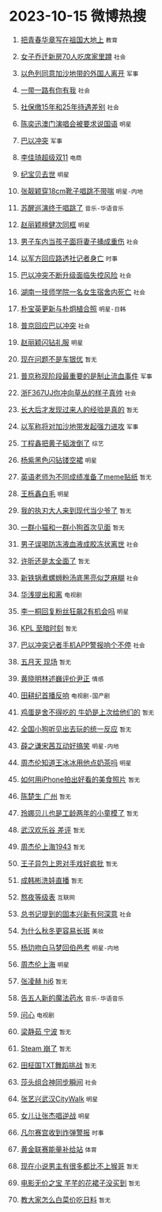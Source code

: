 # 2023-10-15 微博热搜 
1. [把青春华章写在祖国大地上](https://m.weibo.cn/search?containerid=100103type%3D1%26t%3D10%26q%3D%23%E6%8A%8A%E9%9D%92%E6%98%A5%E5%8D%8E%E7%AB%A0%E5%86%99%E5%9C%A8%E7%A5%96%E5%9B%BD%E5%A4%A7%E5%9C%B0%E4%B8%8A%23&stream_entry_id=51&isnewpage=1&extparam=seat%3D1%26filter_type%3Drealtimehot%26pos%3D0%26c_type%3D51%26q%3D%2523%25E6%258A%258A%25E9%259D%2592%25E6%2598%25A5%25E5%258D%258E%25E7%25AB%25A0%25E5%2586%2599%25E5%259C%25A8%25E7%25A5%2596%25E5%259B%25BD%25E5%25A4%25A7%25E5%259C%25B0%25E4%25B8%258A%2523%26dgr%3D0%26stream_entry_id%3D51%26cate%3D10103%26display_time%3D1697321810%26pre_seqid%3D1697321810818027370148) `教育` 

2. [女子乔迁新房70人吃席家里蹲](https://m.weibo.cn/search?containerid=100103type%3D1%26t%3D10%26q%3D%23%E5%A5%B3%E5%AD%90%E4%B9%94%E8%BF%81%E6%96%B0%E6%88%BF70%E4%BA%BA%E5%90%83%E5%B8%AD%E5%AE%B6%E9%87%8C%E8%B9%B2%23&stream_entry_id=31&isnewpage=1&extparam=seat%3D1%26stream_entry_id%3D31%26c_type%3D31%26band_rank%3D1%26cate%3D5001%26filter_type%3Drealtimehot%26pos%3D0%26lcate%3D5001%26q%3D%2523%25E5%25A5%25B3%25E5%25AD%2590%25E4%25B9%2594%25E8%25BF%2581%25E6%2596%25B0%25E6%2588%25BF70%25E4%25BA%25BA%25E5%2590%2583%25E5%25B8%25AD%25E5%25AE%25B6%25E9%2587%258C%25E8%25B9%25B2%2523%26dgr%3D0%26realpos%3D1%26flag%3D32768%26display_time%3D1697321810%26pre_seqid%3D1697321810818027370148) `社会` 

3. [以色列同意加沙地带的外国人离开](https://m.weibo.cn/search?containerid=100103type%3D1%26t%3D10%26q%3D%23%E4%BB%A5%E8%89%B2%E5%88%97%E5%90%8C%E6%84%8F%E5%8A%A0%E6%B2%99%E5%9C%B0%E5%B8%A6%E7%9A%84%E5%A4%96%E5%9B%BD%E4%BA%BA%E7%A6%BB%E5%BC%80%23&stream_entry_id=31&isnewpage=1&extparam=seat%3D1%26stream_entry_id%3D31%26c_type%3D31%26band_rank%3D2%26cate%3D5001%26filter_type%3Drealtimehot%26pos%3D1%26lcate%3D5001%26q%3D%2523%25E4%25BB%25A5%25E8%2589%25B2%25E5%2588%2597%25E5%2590%258C%25E6%2584%258F%25E5%258A%25A0%25E6%25B2%2599%25E5%259C%25B0%25E5%25B8%25A6%25E7%259A%2584%25E5%25A4%2596%25E5%259B%25BD%25E4%25BA%25BA%25E7%25A6%25BB%25E5%25BC%2580%2523%26dgr%3D0%26realpos%3D2%26flag%3D0%26display_time%3D1697321810%26pre_seqid%3D1697321810818027370148) `军事` 

4. [一带一路有你有我](https://m.weibo.cn/search?containerid=100103type%3D1%26t%3D10%26q%3D%23%E4%B8%80%E5%B8%A6%E4%B8%80%E8%B7%AF%E6%9C%89%E4%BD%A0%E6%9C%89%E6%88%91%23&stream_entry_id=31&isnewpage=1&extparam=seat%3D1%26stream_entry_id%3D31%26c_type%3D31%26band_rank%3D3%26cate%3D5001%26filter_type%3Drealtimehot%26pos%3D2%26lcate%3D5001%26q%3D%2523%25E4%25B8%2580%25E5%25B8%25A6%25E4%25B8%2580%25E8%25B7%25AF%25E6%259C%2589%25E4%25BD%25A0%25E6%259C%2589%25E6%2588%2591%2523%26dgr%3D0%26realpos%3D3%26flag%3D0%26display_time%3D1697321810%26pre_seqid%3D1697321810818027370148) `社会` 

5. [社保缴15年和25年待遇差别](https://m.weibo.cn/search?containerid=100103type%3D1%26t%3D10%26q%3D%23%E7%A4%BE%E4%BF%9D%E7%BC%B415%E5%B9%B4%E5%92%8C25%E5%B9%B4%E5%BE%85%E9%81%87%E5%B7%AE%E5%88%AB%23&stream_entry_id=31&isnewpage=1&extparam=seat%3D1%26stream_entry_id%3D31%26c_type%3D31%26band_rank%3D4%26cate%3D5001%26filter_type%3Drealtimehot%26pos%3D3%26lcate%3D5001%26q%3D%2523%25E7%25A4%25BE%25E4%25BF%259D%25E7%25BC%25B415%25E5%25B9%25B4%25E5%2592%258C25%25E5%25B9%25B4%25E5%25BE%2585%25E9%2581%2587%25E5%25B7%25AE%25E5%2588%25AB%2523%26dgr%3D0%26realpos%3D4%26flag%3D16%26display_time%3D1697321810%26pre_seqid%3D1697321810818027370148) `社会` 

6. [陈奕迅澳门演唱会被要求说国语](https://m.weibo.cn/search?containerid=100103type%3D1%26t%3D10%26q%3D%23%E9%99%88%E5%A5%95%E8%BF%85%E6%BE%B3%E9%97%A8%E6%BC%94%E5%94%B1%E4%BC%9A%E8%A2%AB%E8%A6%81%E6%B1%82%E8%AF%B4%E5%9B%BD%E8%AF%AD%23&stream_entry_id=31&isnewpage=1&extparam=seat%3D1%26stream_entry_id%3D31%26c_type%3D31%26band_rank%3D5%26cate%3D5001%26filter_type%3Drealtimehot%26pos%3D4%26lcate%3D5001%26q%3D%2523%25E9%2599%2588%25E5%25A5%2595%25E8%25BF%2585%25E6%25BE%25B3%25E9%2597%25A8%25E6%25BC%2594%25E5%2594%25B1%25E4%25BC%259A%25E8%25A2%25AB%25E8%25A6%2581%25E6%25B1%2582%25E8%25AF%25B4%25E5%259B%25BD%25E8%25AF%25AD%2523%26dgr%3D0%26realpos%3D5%26flag%3D16%26display_time%3D1697321810%26pre_seqid%3D1697321810818027370148) `明星` 

7. [巴以冲突](https://m.weibo.cn/search?containerid=100103type%3D1%26t%3D10%26q%3D%23%E5%B7%B4%E4%BB%A5%E5%86%B2%E7%AA%81%23&stream_entry_id=31&isnewpage=1&extparam=seat%3D1%26stream_entry_id%3D31%26c_type%3D31%26band_rank%3D6%26cate%3D5001%26filter_type%3Drealtimehot%26pos%3D5%26lcate%3D5001%26q%3D%2523%25E5%25B7%25B4%25E4%25BB%25A5%25E5%2586%25B2%25E7%25AA%2581%2523%26dgr%3D0%26realpos%3D6%26flag%3D16%26display_time%3D1697321810%26pre_seqid%3D1697321810818027370148) `军事` 

8. [李佳琦超级双11](https://m.weibo.cn/search?containerid=100103type%3D1%26t%3D10%26q%3D%23%E6%9D%8E%E4%BD%B3%E7%90%A6%E8%B6%85%E7%BA%A7%E5%8F%8C11%23&stream_entry_id=31&isnewpage=1&extparam=seat%3D1%26stream_entry_id%3D31%26c_type%3D31%26band_rank%3D7%26cate%3D5001%26filter_type%3Drealtimehot%26is_ad_pos%3D1%26pos%3D6%26adid%3D207802%26q%3D%2523%25E6%259D%258E%25E4%25BD%25B3%25E7%2590%25A6%25E8%25B6%2585%25E7%25BA%25A7%25E5%258F%258C11%2523%26dgr%3D0%26lcate%3D5001%26topic_ad%3D1%26display_time%3D1697321810%26pre_seqid%3D1697321810818027370148) `电商` 

9. [纪宝贝去世](https://m.weibo.cn/search?containerid=100103type%3D1%26t%3D10%26q%3D%23%E7%BA%AA%E5%AE%9D%E8%B4%9D%E5%8E%BB%E4%B8%96%23&stream_entry_id=31&isnewpage=1&extparam=seat%3D1%26stream_entry_id%3D31%26c_type%3D31%26band_rank%3D7%26cate%3D5001%26filter_type%3Drealtimehot%26pos%3D7%26lcate%3D5001%26q%3D%2523%25E7%25BA%25AA%25E5%25AE%259D%25E8%25B4%259D%25E5%258E%25BB%25E4%25B8%2596%2523%26dgr%3D0%26realpos%3D7%26flag%3D0%26display_time%3D1697321810%26pre_seqid%3D1697321810818027370148) `明星` 

10. [张靓颖穿18cm靴子唱跳不带喘](https://m.weibo.cn/search?containerid=100103type%3D1%26t%3D10%26q%3D%23%E5%BC%A0%E9%9D%93%E9%A2%96%E7%A9%BF18cm%E9%9D%B4%E5%AD%90%E5%94%B1%E8%B7%B3%E4%B8%8D%E5%B8%A6%E5%96%98%23&stream_entry_id=31&isnewpage=1&extparam=seat%3D1%26stream_entry_id%3D31%26c_type%3D31%26band_rank%3D8%26cate%3D5001%26filter_type%3Drealtimehot%26pos%3D8%26lcate%3D5001%26q%3D%2523%25E5%25BC%25A0%25E9%259D%2593%25E9%25A2%2596%25E7%25A9%25BF18cm%25E9%259D%25B4%25E5%25AD%2590%25E5%2594%25B1%25E8%25B7%25B3%25E4%25B8%258D%25E5%25B8%25A6%25E5%2596%2598%2523%26dgr%3D0%26realpos%3D8%26flag%3D0%26display_time%3D1697321810%26pre_seqid%3D1697321810818027370148) `明星-内地` 

11. [苏醒巡演终于唱跳了](https://m.weibo.cn/search?containerid=100103type%3D1%26t%3D10%26q%3D%23%E8%8B%8F%E9%86%92%E5%B7%A1%E6%BC%94%E7%BB%88%E4%BA%8E%E5%94%B1%E8%B7%B3%E4%BA%86%23&stream_entry_id=31&isnewpage=1&extparam=seat%3D1%26stream_entry_id%3D31%26c_type%3D31%26band_rank%3D9%26cate%3D5001%26filter_type%3Drealtimehot%26pos%3D9%26lcate%3D5001%26q%3D%2523%25E8%258B%258F%25E9%2586%2592%25E5%25B7%25A1%25E6%25BC%2594%25E7%25BB%2588%25E4%25BA%258E%25E5%2594%25B1%25E8%25B7%25B3%25E4%25BA%2586%2523%26dgr%3D0%26realpos%3D9%26flag%3D0%26display_time%3D1697321810%26pre_seqid%3D1697321810818027370148) `音乐-华语音乐` 

12. [赵丽颖檀健次同框](https://m.weibo.cn/search?containerid=100103type%3D1%26t%3D10%26q%3D%23%E8%B5%B5%E4%B8%BD%E9%A2%96%E6%AA%80%E5%81%A5%E6%AC%A1%E5%90%8C%E6%A1%86%23&stream_entry_id=31&isnewpage=1&extparam=seat%3D1%26stream_entry_id%3D31%26c_type%3D31%26band_rank%3D10%26cate%3D5001%26filter_type%3Drealtimehot%26pos%3D10%26lcate%3D5001%26q%3D%2523%25E8%25B5%25B5%25E4%25B8%25BD%25E9%25A2%2596%25E6%25AA%2580%25E5%2581%25A5%25E6%25AC%25A1%25E5%2590%258C%25E6%25A1%2586%2523%26dgr%3D0%26realpos%3D10%26flag%3D0%26display_time%3D1697321810%26pre_seqid%3D1697321810818027370148) `明星` 

13. [男子车内当孩子面将妻子捅成重伤](https://m.weibo.cn/search?containerid=100103type%3D1%26t%3D10%26q%3D%23%E7%94%B7%E5%AD%90%E8%BD%A6%E5%86%85%E5%BD%93%E5%AD%A9%E5%AD%90%E9%9D%A2%E5%B0%86%E5%A6%BB%E5%AD%90%E6%8D%85%E6%88%90%E9%87%8D%E4%BC%A4%23&stream_entry_id=31&isnewpage=1&extparam=seat%3D1%26stream_entry_id%3D31%26c_type%3D31%26band_rank%3D11%26cate%3D5001%26filter_type%3Drealtimehot%26pos%3D11%26lcate%3D5001%26q%3D%2523%25E7%2594%25B7%25E5%25AD%2590%25E8%25BD%25A6%25E5%2586%2585%25E5%25BD%2593%25E5%25AD%25A9%25E5%25AD%2590%25E9%259D%25A2%25E5%25B0%2586%25E5%25A6%25BB%25E5%25AD%2590%25E6%258D%2585%25E6%2588%2590%25E9%2587%258D%25E4%25BC%25A4%2523%26dgr%3D0%26realpos%3D11%26flag%3D2%26display_time%3D1697321810%26pre_seqid%3D1697321810818027370148) `社会` 

14. [以军方回应路透社记者身亡](https://m.weibo.cn/search?containerid=100103type%3D1%26t%3D10%26q%3D%23%E4%BB%A5%E5%86%9B%E6%96%B9%E5%9B%9E%E5%BA%94%E8%B7%AF%E9%80%8F%E7%A4%BE%E8%AE%B0%E8%80%85%E8%BA%AB%E4%BA%A1%23&stream_entry_id=31&isnewpage=1&extparam=seat%3D1%26stream_entry_id%3D31%26c_type%3D31%26band_rank%3D12%26cate%3D5001%26filter_type%3Drealtimehot%26pos%3D12%26lcate%3D5001%26q%3D%2523%25E4%25BB%25A5%25E5%2586%259B%25E6%2596%25B9%25E5%259B%259E%25E5%25BA%2594%25E8%25B7%25AF%25E9%2580%258F%25E7%25A4%25BE%25E8%25AE%25B0%25E8%2580%2585%25E8%25BA%25AB%25E4%25BA%25A1%2523%26dgr%3D0%26realpos%3D12%26flag%3D0%26display_time%3D1697321810%26pre_seqid%3D1697321810818027370148) `时事` 

15. [巴以冲突不断升级面临失控风险](https://m.weibo.cn/search?containerid=100103type%3D1%26t%3D10%26q%3D%23%E5%B7%B4%E4%BB%A5%E5%86%B2%E7%AA%81%E4%B8%8D%E6%96%AD%E5%8D%87%E7%BA%A7%E9%9D%A2%E4%B8%B4%E5%A4%B1%E6%8E%A7%E9%A3%8E%E9%99%A9%23&stream_entry_id=31&isnewpage=1&extparam=seat%3D1%26stream_entry_id%3D31%26c_type%3D31%26band_rank%3D13%26cate%3D5001%26filter_type%3Drealtimehot%26pos%3D13%26lcate%3D5001%26q%3D%2523%25E5%25B7%25B4%25E4%25BB%25A5%25E5%2586%25B2%25E7%25AA%2581%25E4%25B8%258D%25E6%2596%25AD%25E5%258D%2587%25E7%25BA%25A7%25E9%259D%25A2%25E4%25B8%25B4%25E5%25A4%25B1%25E6%258E%25A7%25E9%25A3%258E%25E9%2599%25A9%2523%26dgr%3D0%26realpos%3D13%26flag%3D0%26display_time%3D1697321810%26pre_seqid%3D1697321810818027370148) `社会` 

16. [湖南一技师学院一名女生宿舍内死亡](https://m.weibo.cn/search?containerid=100103type%3D1%26t%3D10%26q%3D%23%E6%B9%96%E5%8D%97%E4%B8%80%E6%8A%80%E5%B8%88%E5%AD%A6%E9%99%A2%E4%B8%80%E5%90%8D%E5%A5%B3%E7%94%9F%E5%AE%BF%E8%88%8D%E5%86%85%E6%AD%BB%E4%BA%A1%23&stream_entry_id=31&isnewpage=1&extparam=seat%3D1%26stream_entry_id%3D31%26c_type%3D31%26band_rank%3D14%26cate%3D5001%26filter_type%3Drealtimehot%26pos%3D14%26lcate%3D5001%26q%3D%2523%25E6%25B9%2596%25E5%258D%2597%25E4%25B8%2580%25E6%258A%2580%25E5%25B8%2588%25E5%25AD%25A6%25E9%2599%25A2%25E4%25B8%2580%25E5%2590%258D%25E5%25A5%25B3%25E7%2594%259F%25E5%25AE%25BF%25E8%2588%258D%25E5%2586%2585%25E6%25AD%25BB%25E4%25BA%25A1%2523%26dgr%3D0%26realpos%3D14%26flag%3D0%26display_time%3D1697321810%26pre_seqid%3D1697321810818027370148) `社会` 

17. [朴宝英更新与朴炯植合照](https://m.weibo.cn/search?containerid=100103type%3D1%26t%3D10%26q%3D%23%E6%9C%B4%E5%AE%9D%E8%8B%B1%E6%9B%B4%E6%96%B0%E4%B8%8E%E6%9C%B4%E7%82%AF%E6%A4%8D%E5%90%88%E7%85%A7%23&stream_entry_id=31&isnewpage=1&extparam=seat%3D1%26stream_entry_id%3D31%26c_type%3D31%26band_rank%3D15%26cate%3D5001%26filter_type%3Drealtimehot%26pos%3D15%26lcate%3D5001%26q%3D%2523%25E6%259C%25B4%25E5%25AE%259D%25E8%258B%25B1%25E6%259B%25B4%25E6%2596%25B0%25E4%25B8%258E%25E6%259C%25B4%25E7%2582%25AF%25E6%25A4%258D%25E5%2590%2588%25E7%2585%25A7%2523%26dgr%3D0%26realpos%3D15%26flag%3D0%26display_time%3D1697321810%26pre_seqid%3D1697321810818027370148) `明星-日韩` 

18. [普京回应巴以冲突](https://m.weibo.cn/search?containerid=100103type%3D1%26t%3D10%26q%3D%23%E6%99%AE%E4%BA%AC%E5%9B%9E%E5%BA%94%E5%B7%B4%E4%BB%A5%E5%86%B2%E7%AA%81%23&stream_entry_id=31&isnewpage=1&extparam=seat%3D1%26stream_entry_id%3D31%26c_type%3D31%26band_rank%3D16%26cate%3D5001%26filter_type%3Drealtimehot%26pos%3D16%26lcate%3D5001%26q%3D%2523%25E6%2599%25AE%25E4%25BA%25AC%25E5%259B%259E%25E5%25BA%2594%25E5%25B7%25B4%25E4%25BB%25A5%25E5%2586%25B2%25E7%25AA%2581%2523%26dgr%3D0%26realpos%3D16%26flag%3D0%26display_time%3D1697321810%26pre_seqid%3D1697321810818027370148) `社会` 

19. [赵丽颖闪钻礼服](https://m.weibo.cn/search?containerid=100103type%3D1%26t%3D10%26q%3D%23%E8%B5%B5%E4%B8%BD%E9%A2%96%E9%97%AA%E9%92%BB%E7%A4%BC%E6%9C%8D%23&stream_entry_id=31&isnewpage=1&extparam=seat%3D1%26stream_entry_id%3D31%26c_type%3D31%26band_rank%3D17%26cate%3D5001%26filter_type%3Drealtimehot%26pos%3D17%26lcate%3D5001%26q%3D%2523%25E8%25B5%25B5%25E4%25B8%25BD%25E9%25A2%2596%25E9%2597%25AA%25E9%2592%25BB%25E7%25A4%25BC%25E6%259C%258D%2523%26dgr%3D0%26realpos%3D17%26flag%3D0%26display_time%3D1697321810%26pre_seqid%3D1697321810818027370148) `明星` 

20. [现在问题不是车银优](https://m.weibo.cn/search?containerid=100103type%3D1%26t%3D10%26q%3D%E7%8E%B0%E5%9C%A8%E9%97%AE%E9%A2%98%E4%B8%8D%E6%98%AF%E8%BD%A6%E9%93%B6%E4%BC%98&stream_entry_id=31&isnewpage=1&extparam=seat%3D1%26stream_entry_id%3D31%26c_type%3D31%26band_rank%3D18%26cate%3D5001%26filter_type%3Drealtimehot%26pos%3D18%26lcate%3D5001%26q%3D%25E7%258E%25B0%25E5%259C%25A8%25E9%2597%25AE%25E9%25A2%2598%25E4%25B8%258D%25E6%2598%25AF%25E8%25BD%25A6%25E9%2593%25B6%25E4%25BC%2598%26dgr%3D0%26realpos%3D18%26flag%3D0%26display_time%3D1697321810%26pre_seqid%3D1697321810818027370148) `暂无` 

21. [普京称现阶段最重要的是制止流血事件](https://m.weibo.cn/search?containerid=100103type%3D1%26t%3D10%26q%3D%23%E6%99%AE%E4%BA%AC%E7%A7%B0%E7%8E%B0%E9%98%B6%E6%AE%B5%E6%9C%80%E9%87%8D%E8%A6%81%E7%9A%84%E6%98%AF%E5%88%B6%E6%AD%A2%E6%B5%81%E8%A1%80%E4%BA%8B%E4%BB%B6%23&stream_entry_id=31&isnewpage=1&extparam=seat%3D1%26stream_entry_id%3D31%26c_type%3D31%26band_rank%3D19%26cate%3D5001%26filter_type%3Drealtimehot%26pos%3D19%26lcate%3D5001%26q%3D%2523%25E6%2599%25AE%25E4%25BA%25AC%25E7%25A7%25B0%25E7%258E%25B0%25E9%2598%25B6%25E6%25AE%25B5%25E6%259C%2580%25E9%2587%258D%25E8%25A6%2581%25E7%259A%2584%25E6%2598%25AF%25E5%2588%25B6%25E6%25AD%25A2%25E6%25B5%2581%25E8%25A1%2580%25E4%25BA%258B%25E4%25BB%25B6%2523%26dgr%3D0%26realpos%3D19%26flag%3D0%26display_time%3D1697321810%26pre_seqid%3D1697321810818027370148) `军事` 

22. [浙F367UJ你冲向草丛的样子真帅](https://m.weibo.cn/search?containerid=100103type%3D1%26t%3D10%26q%3D%23%E6%B5%99F367UJ%E4%BD%A0%E5%86%B2%E5%90%91%E8%8D%89%E4%B8%9B%E7%9A%84%E6%A0%B7%E5%AD%90%E7%9C%9F%E5%B8%85%23&stream_entry_id=31&isnewpage=1&extparam=seat%3D1%26stream_entry_id%3D31%26c_type%3D31%26band_rank%3D20%26cate%3D5001%26filter_type%3Drealtimehot%26pos%3D20%26lcate%3D5001%26q%3D%2523%25E6%25B5%2599F367UJ%25E4%25BD%25A0%25E5%2586%25B2%25E5%2590%2591%25E8%258D%2589%25E4%25B8%259B%25E7%259A%2584%25E6%25A0%25B7%25E5%25AD%2590%25E7%259C%259F%25E5%25B8%2585%2523%26dgr%3D0%26realpos%3D20%26flag%3D32768%26display_time%3D1697321810%26pre_seqid%3D1697321810818027370148) `社会` 

23. [长大后才发现过来人的经验是真的](https://m.weibo.cn/search?containerid=100103type%3D1%26t%3D10%26q%3D%E9%95%BF%E5%A4%A7%E5%90%8E%E6%89%8D%E5%8F%91%E7%8E%B0%E8%BF%87%E6%9D%A5%E4%BA%BA%E7%9A%84%E7%BB%8F%E9%AA%8C%E6%98%AF%E7%9C%9F%E7%9A%84&stream_entry_id=31&isnewpage=1&extparam=seat%3D1%26stream_entry_id%3D31%26c_type%3D31%26band_rank%3D21%26cate%3D5001%26filter_type%3Drealtimehot%26pos%3D21%26lcate%3D5001%26q%3D%25E9%2595%25BF%25E5%25A4%25A7%25E5%2590%258E%25E6%2589%258D%25E5%258F%2591%25E7%258E%25B0%25E8%25BF%2587%25E6%259D%25A5%25E4%25BA%25BA%25E7%259A%2584%25E7%25BB%258F%25E9%25AA%258C%25E6%2598%25AF%25E7%259C%259F%25E7%259A%2584%26dgr%3D0%26realpos%3D21%26flag%3D0%26display_time%3D1697321810%26pre_seqid%3D1697321810818027370148) `暂无` 

24. [以军称将对加沙地带发起强力进攻](https://m.weibo.cn/search?containerid=100103type%3D1%26t%3D10%26q%3D%23%E4%BB%A5%E5%86%9B%E7%A7%B0%E5%B0%86%E5%AF%B9%E5%8A%A0%E6%B2%99%E5%9C%B0%E5%B8%A6%E5%8F%91%E8%B5%B7%E5%BC%BA%E5%8A%9B%E8%BF%9B%E6%94%BB%23&stream_entry_id=31&isnewpage=1&extparam=seat%3D1%26stream_entry_id%3D31%26c_type%3D31%26band_rank%3D22%26cate%3D5001%26filter_type%3Drealtimehot%26pos%3D22%26lcate%3D5001%26q%3D%2523%25E4%25BB%25A5%25E5%2586%259B%25E7%25A7%25B0%25E5%25B0%2586%25E5%25AF%25B9%25E5%258A%25A0%25E6%25B2%2599%25E5%259C%25B0%25E5%25B8%25A6%25E5%258F%2591%25E8%25B5%25B7%25E5%25BC%25BA%25E5%258A%259B%25E8%25BF%259B%25E6%2594%25BB%2523%26dgr%3D0%26realpos%3D22%26flag%3D0%26display_time%3D1697321810%26pre_seqid%3D1697321810818027370148) `军事` 

25. [丁程鑫把黄子韬泼倒了](https://m.weibo.cn/search?containerid=100103type%3D1%26t%3D10%26q%3D%23%E4%B8%81%E7%A8%8B%E9%91%AB%E6%8A%8A%E9%BB%84%E5%AD%90%E9%9F%AC%E6%B3%BC%E5%80%92%E4%BA%86%23&stream_entry_id=31&isnewpage=1&extparam=seat%3D1%26stream_entry_id%3D31%26c_type%3D31%26band_rank%3D23%26cate%3D5001%26filter_type%3Drealtimehot%26pos%3D23%26lcate%3D5001%26q%3D%2523%25E4%25B8%2581%25E7%25A8%258B%25E9%2591%25AB%25E6%258A%258A%25E9%25BB%2584%25E5%25AD%2590%25E9%259F%25AC%25E6%25B3%25BC%25E5%2580%2592%25E4%25BA%2586%2523%26dgr%3D0%26realpos%3D23%26flag%3D0%26display_time%3D1697321810%26pre_seqid%3D1697321810818027370148) `综艺` 

26. [杨紫黑色闪钻镂空裙](https://m.weibo.cn/search?containerid=100103type%3D1%26t%3D10%26q%3D%23%E6%9D%A8%E7%B4%AB%E9%BB%91%E8%89%B2%E9%97%AA%E9%92%BB%E9%95%82%E7%A9%BA%E8%A3%99%23&stream_entry_id=31&isnewpage=1&extparam=seat%3D1%26stream_entry_id%3D31%26c_type%3D31%26band_rank%3D24%26cate%3D5001%26filter_type%3Drealtimehot%26pos%3D24%26lcate%3D5001%26q%3D%2523%25E6%259D%25A8%25E7%25B4%25AB%25E9%25BB%2591%25E8%2589%25B2%25E9%2597%25AA%25E9%2592%25BB%25E9%2595%2582%25E7%25A9%25BA%25E8%25A3%2599%2523%26dgr%3D0%26realpos%3D24%26flag%3D0%26display_time%3D1697321810%26pre_seqid%3D1697321810818027370148) `明星` 

27. [英语老师为不同成绩准备了meme贴纸](https://m.weibo.cn/search?containerid=100103type%3D1%26t%3D10%26q%3D%E8%8B%B1%E8%AF%AD%E8%80%81%E5%B8%88%E4%B8%BA%E4%B8%8D%E5%90%8C%E6%88%90%E7%BB%A9%E5%87%86%E5%A4%87%E4%BA%86meme%E8%B4%B4%E7%BA%B8&stream_entry_id=31&isnewpage=1&extparam=seat%3D1%26stream_entry_id%3D31%26c_type%3D31%26band_rank%3D25%26cate%3D5001%26filter_type%3Drealtimehot%26pos%3D25%26lcate%3D5001%26q%3D%25E8%258B%25B1%25E8%25AF%25AD%25E8%2580%2581%25E5%25B8%2588%25E4%25B8%25BA%25E4%25B8%258D%25E5%2590%258C%25E6%2588%2590%25E7%25BB%25A9%25E5%2587%2586%25E5%25A4%2587%25E4%25BA%2586meme%25E8%25B4%25B4%25E7%25BA%25B8%26dgr%3D0%26realpos%3D25%26flag%3D0%26display_time%3D1697321810%26pre_seqid%3D1697321810818027370148) `暂无` 

28. [王栎鑫白毛](https://m.weibo.cn/search?containerid=100103type%3D1%26t%3D10%26q%3D%23%E7%8E%8B%E6%A0%8E%E9%91%AB%E7%99%BD%E6%AF%9B%23&stream_entry_id=31&isnewpage=1&extparam=seat%3D1%26stream_entry_id%3D31%26c_type%3D31%26band_rank%3D26%26cate%3D5001%26filter_type%3Drealtimehot%26pos%3D26%26lcate%3D5001%26q%3D%2523%25E7%258E%258B%25E6%25A0%258E%25E9%2591%25AB%25E7%2599%25BD%25E6%25AF%259B%2523%26dgr%3D0%26realpos%3D26%26flag%3D0%26display_time%3D1697321810%26pre_seqid%3D1697321810818027370148) `明星` 

29. [我的执刃大人来到现代当少爷了](https://m.weibo.cn/search?containerid=100103type%3D1%26t%3D10%26q%3D%E6%88%91%E7%9A%84%E6%89%A7%E5%88%83%E5%A4%A7%E4%BA%BA%E6%9D%A5%E5%88%B0%E7%8E%B0%E4%BB%A3%E5%BD%93%E5%B0%91%E7%88%B7%E4%BA%86&stream_entry_id=31&isnewpage=1&extparam=seat%3D1%26stream_entry_id%3D31%26c_type%3D31%26band_rank%3D27%26cate%3D5001%26filter_type%3Drealtimehot%26pos%3D27%26lcate%3D5001%26q%3D%25E6%2588%2591%25E7%259A%2584%25E6%2589%25A7%25E5%2588%2583%25E5%25A4%25A7%25E4%25BA%25BA%25E6%259D%25A5%25E5%2588%25B0%25E7%258E%25B0%25E4%25BB%25A3%25E5%25BD%2593%25E5%25B0%2591%25E7%2588%25B7%25E4%25BA%2586%26dgr%3D0%26realpos%3D27%26flag%3D0%26display_time%3D1697321810%26pre_seqid%3D1697321810818027370148) `暂无` 

30. [一群小猫和一群小狗首次见面](https://m.weibo.cn/search?containerid=100103type%3D1%26t%3D10%26q%3D%E4%B8%80%E7%BE%A4%E5%B0%8F%E7%8C%AB%E5%92%8C%E4%B8%80%E7%BE%A4%E5%B0%8F%E7%8B%97%E9%A6%96%E6%AC%A1%E8%A7%81%E9%9D%A2&stream_entry_id=31&isnewpage=1&extparam=seat%3D1%26stream_entry_id%3D31%26c_type%3D31%26band_rank%3D28%26cate%3D5001%26filter_type%3Drealtimehot%26pos%3D28%26lcate%3D5001%26q%3D%25E4%25B8%2580%25E7%25BE%25A4%25E5%25B0%258F%25E7%258C%25AB%25E5%2592%258C%25E4%25B8%2580%25E7%25BE%25A4%25E5%25B0%258F%25E7%258B%2597%25E9%25A6%2596%25E6%25AC%25A1%25E8%25A7%2581%25E9%259D%25A2%26dgr%3D0%26realpos%3D28%26flag%3D0%26display_time%3D1697321810%26pre_seqid%3D1697321810818027370148) `暂无` 

31. [男子误喝防冻液血液成胶冻状离世](https://m.weibo.cn/search?containerid=100103type%3D1%26t%3D10%26q%3D%23%E7%94%B7%E5%AD%90%E8%AF%AF%E5%96%9D%E9%98%B2%E5%86%BB%E6%B6%B2%E8%A1%80%E6%B6%B2%E6%88%90%E8%83%B6%E5%86%BB%E7%8A%B6%E7%A6%BB%E4%B8%96%23&stream_entry_id=31&isnewpage=1&extparam=seat%3D1%26stream_entry_id%3D31%26c_type%3D31%26band_rank%3D29%26cate%3D5001%26filter_type%3Drealtimehot%26pos%3D29%26lcate%3D5001%26q%3D%2523%25E7%2594%25B7%25E5%25AD%2590%25E8%25AF%25AF%25E5%2596%259D%25E9%2598%25B2%25E5%2586%25BB%25E6%25B6%25B2%25E8%25A1%2580%25E6%25B6%25B2%25E6%2588%2590%25E8%2583%25B6%25E5%2586%25BB%25E7%258A%25B6%25E7%25A6%25BB%25E4%25B8%2596%2523%26dgr%3D0%26realpos%3D29%26flag%3D0%26display_time%3D1697321810%26pre_seqid%3D1697321810818027370148) `社会` 

32. [许昕还是太全面了](https://m.weibo.cn/search?containerid=100103type%3D1%26t%3D10%26q%3D%E8%AE%B8%E6%98%95%E8%BF%98%E6%98%AF%E5%A4%AA%E5%85%A8%E9%9D%A2%E4%BA%86&stream_entry_id=31&isnewpage=1&extparam=seat%3D1%26stream_entry_id%3D31%26c_type%3D31%26band_rank%3D30%26cate%3D5001%26filter_type%3Drealtimehot%26pos%3D30%26lcate%3D5001%26q%3D%25E8%25AE%25B8%25E6%2598%2595%25E8%25BF%2598%25E6%2598%25AF%25E5%25A4%25AA%25E5%2585%25A8%25E9%259D%25A2%25E4%25BA%2586%26dgr%3D0%26realpos%3D30%26flag%3D0%26display_time%3D1697321810%26pre_seqid%3D1697321810818027370148) `暂无` 

33. [新铁锅煮螺蛳粉汤底黑亮似芝麻糊](https://m.weibo.cn/search?containerid=100103type%3D1%26t%3D10%26q%3D%23%E6%96%B0%E9%93%81%E9%94%85%E7%85%AE%E8%9E%BA%E8%9B%B3%E7%B2%89%E6%B1%A4%E5%BA%95%E9%BB%91%E4%BA%AE%E4%BC%BC%E8%8A%9D%E9%BA%BB%E7%B3%8A%23&stream_entry_id=31&isnewpage=1&extparam=seat%3D1%26stream_entry_id%3D31%26c_type%3D31%26band_rank%3D31%26cate%3D5001%26filter_type%3Drealtimehot%26pos%3D31%26lcate%3D5001%26q%3D%2523%25E6%2596%25B0%25E9%2593%2581%25E9%2594%2585%25E7%2585%25AE%25E8%259E%25BA%25E8%259B%25B3%25E7%25B2%2589%25E6%25B1%25A4%25E5%25BA%2595%25E9%25BB%2591%25E4%25BA%25AE%25E4%25BC%25BC%25E8%258A%259D%25E9%25BA%25BB%25E7%25B3%258A%2523%26dgr%3D0%26realpos%3D31%26flag%3D0%26display_time%3D1697321810%26pre_seqid%3D1697321810818027370148) `社会` 

34. [华浅提出和离](https://m.weibo.cn/search?containerid=100103type%3D1%26t%3D10%26q%3D%23%E5%8D%8E%E6%B5%85%E6%8F%90%E5%87%BA%E5%92%8C%E7%A6%BB%23&stream_entry_id=31&isnewpage=1&extparam=seat%3D1%26stream_entry_id%3D31%26c_type%3D31%26band_rank%3D32%26cate%3D5001%26filter_type%3Drealtimehot%26pos%3D32%26lcate%3D5001%26q%3D%2523%25E5%258D%258E%25E6%25B5%2585%25E6%258F%2590%25E5%2587%25BA%25E5%2592%258C%25E7%25A6%25BB%2523%26dgr%3D0%26realpos%3D32%26flag%3D0%26display_time%3D1697321810%26pre_seqid%3D1697321810818027370148) `电视剧` 

35. [李一桐回复粉丝狂飙2有机会吗](https://m.weibo.cn/search?containerid=100103type%3D1%26t%3D10%26q%3D%23%E6%9D%8E%E4%B8%80%E6%A1%90%E5%9B%9E%E5%A4%8D%E7%B2%89%E4%B8%9D%E7%8B%82%E9%A3%992%E6%9C%89%E6%9C%BA%E4%BC%9A%E5%90%97%23&stream_entry_id=31&isnewpage=1&extparam=seat%3D1%26stream_entry_id%3D31%26c_type%3D31%26band_rank%3D33%26cate%3D5001%26filter_type%3Drealtimehot%26pos%3D33%26lcate%3D5001%26q%3D%2523%25E6%259D%258E%25E4%25B8%2580%25E6%25A1%2590%25E5%259B%259E%25E5%25A4%258D%25E7%25B2%2589%25E4%25B8%259D%25E7%258B%2582%25E9%25A3%25992%25E6%259C%2589%25E6%259C%25BA%25E4%25BC%259A%25E5%2590%2597%2523%26dgr%3D0%26realpos%3D33%26flag%3D0%26display_time%3D1697321810%26pre_seqid%3D1697321810818027370148) `明星` 

36. [KPL 至暗时刻](https://m.weibo.cn/search?containerid=100103type%3D1%26t%3D10%26q%3DKPL+%E8%87%B3%E6%9A%97%E6%97%B6%E5%88%BB&stream_entry_id=31&isnewpage=1&extparam=seat%3D1%26stream_entry_id%3D31%26c_type%3D31%26band_rank%3D34%26cate%3D5001%26filter_type%3Drealtimehot%26pos%3D34%26lcate%3D5001%26q%3DKPL%2520%25E8%2587%25B3%25E6%259A%2597%25E6%2597%25B6%25E5%2588%25BB%26dgr%3D0%26realpos%3D34%26flag%3D0%26display_time%3D1697321810%26pre_seqid%3D1697321810818027370148) `暂无` 

37. [巴以冲突记者手机APP警报响个不停](https://m.weibo.cn/search?containerid=100103type%3D1%26t%3D10%26q%3D%23%E5%B7%B4%E4%BB%A5%E5%86%B2%E7%AA%81%E8%AE%B0%E8%80%85%E6%89%8B%E6%9C%BAAPP%E8%AD%A6%E6%8A%A5%E5%93%8D%E4%B8%AA%E4%B8%8D%E5%81%9C%23&stream_entry_id=31&isnewpage=1&extparam=seat%3D1%26stream_entry_id%3D31%26c_type%3D31%26band_rank%3D35%26cate%3D5001%26filter_type%3Drealtimehot%26pos%3D35%26lcate%3D5001%26q%3D%2523%25E5%25B7%25B4%25E4%25BB%25A5%25E5%2586%25B2%25E7%25AA%2581%25E8%25AE%25B0%25E8%2580%2585%25E6%2589%258B%25E6%259C%25BAAPP%25E8%25AD%25A6%25E6%258A%25A5%25E5%2593%258D%25E4%25B8%25AA%25E4%25B8%258D%25E5%2581%259C%2523%26dgr%3D0%26realpos%3D35%26flag%3D0%26display_time%3D1697321810%26pre_seqid%3D1697321810818027370148) `社会` 

38. [五月天 现场](https://m.weibo.cn/search?containerid=100103type%3D1%26t%3D10%26q%3D%E4%BA%94%E6%9C%88%E5%A4%A9+%E7%8E%B0%E5%9C%BA&stream_entry_id=31&isnewpage=1&extparam=seat%3D1%26stream_entry_id%3D31%26c_type%3D31%26band_rank%3D36%26cate%3D5001%26filter_type%3Drealtimehot%26pos%3D36%26lcate%3D5001%26q%3D%25E4%25BA%2594%25E6%259C%2588%25E5%25A4%25A9%2520%25E7%258E%25B0%25E5%259C%25BA%26dgr%3D0%26realpos%3D36%26flag%3D0%26display_time%3D1697321810%26pre_seqid%3D1697321810818027370148) `暂无` 

39. [黄晓明林述巍评价尹正](https://m.weibo.cn/search?containerid=100103type%3D1%26t%3D10%26q%3D%23%E9%BB%84%E6%99%93%E6%98%8E%E6%9E%97%E8%BF%B0%E5%B7%8D%E8%AF%84%E4%BB%B7%E5%B0%B9%E6%AD%A3%23&stream_entry_id=31&isnewpage=1&extparam=seat%3D1%26stream_entry_id%3D31%26c_type%3D31%26band_rank%3D37%26cate%3D5001%26filter_type%3Drealtimehot%26pos%3D37%26lcate%3D5001%26q%3D%2523%25E9%25BB%2584%25E6%2599%2593%25E6%2598%258E%25E6%259E%2597%25E8%25BF%25B0%25E5%25B7%258D%25E8%25AF%2584%25E4%25BB%25B7%25E5%25B0%25B9%25E6%25AD%25A3%2523%26dgr%3D0%26realpos%3D37%26flag%3D1%26display_time%3D1697321810%26pre_seqid%3D1697321810818027370148) `情感` 

40. [田耕纪首播反响](https://m.weibo.cn/search?containerid=100103type%3D1%26t%3D10%26q%3D%23%E7%94%B0%E8%80%95%E7%BA%AA%E9%A6%96%E6%92%AD%E5%8F%8D%E5%93%8D%23&stream_entry_id=31&isnewpage=1&extparam=seat%3D1%26stream_entry_id%3D31%26c_type%3D31%26band_rank%3D38%26cate%3D5001%26filter_type%3Drealtimehot%26pos%3D38%26lcate%3D5001%26q%3D%2523%25E7%2594%25B0%25E8%2580%2595%25E7%25BA%25AA%25E9%25A6%2596%25E6%2592%25AD%25E5%258F%258D%25E5%2593%258D%2523%26dgr%3D0%26realpos%3D38%26flag%3D0%26display_time%3D1697321810%26pre_seqid%3D1697321810818027370148) `电视剧-国产剧` 

41. [鸡蛋是舍不得吃的 牛奶是上次给他们的](https://m.weibo.cn/search?containerid=100103type%3D1%26t%3D10%26q%3D%E9%B8%A1%E8%9B%8B%E6%98%AF%E8%88%8D%E4%B8%8D%E5%BE%97%E5%90%83%E7%9A%84+%E7%89%9B%E5%A5%B6%E6%98%AF%E4%B8%8A%E6%AC%A1%E7%BB%99%E4%BB%96%E4%BB%AC%E7%9A%84&stream_entry_id=31&isnewpage=1&extparam=seat%3D1%26stream_entry_id%3D31%26c_type%3D31%26band_rank%3D39%26cate%3D5001%26filter_type%3Drealtimehot%26pos%3D39%26lcate%3D5001%26q%3D%25E9%25B8%25A1%25E8%259B%258B%25E6%2598%25AF%25E8%2588%258D%25E4%25B8%258D%25E5%25BE%2597%25E5%2590%2583%25E7%259A%2584%2520%25E7%2589%259B%25E5%25A5%25B6%25E6%2598%25AF%25E4%25B8%258A%25E6%25AC%25A1%25E7%25BB%2599%25E4%25BB%2596%25E4%25BB%25AC%25E7%259A%2584%26dgr%3D0%26realpos%3D39%26flag%3D0%26display_time%3D1697321810%26pre_seqid%3D1697321810818027370148) `暂无` 

42. [全国小狗听见出去玩的统一反应](https://m.weibo.cn/search?containerid=100103type%3D1%26t%3D10%26q%3D%E5%85%A8%E5%9B%BD%E5%B0%8F%E7%8B%97%E5%90%AC%E8%A7%81%E5%87%BA%E5%8E%BB%E7%8E%A9%E7%9A%84%E7%BB%9F%E4%B8%80%E5%8F%8D%E5%BA%94&stream_entry_id=31&isnewpage=1&extparam=seat%3D1%26stream_entry_id%3D31%26c_type%3D31%26band_rank%3D40%26cate%3D5001%26filter_type%3Drealtimehot%26pos%3D40%26lcate%3D5001%26q%3D%25E5%2585%25A8%25E5%259B%25BD%25E5%25B0%258F%25E7%258B%2597%25E5%2590%25AC%25E8%25A7%2581%25E5%2587%25BA%25E5%258E%25BB%25E7%258E%25A9%25E7%259A%2584%25E7%25BB%259F%25E4%25B8%2580%25E5%258F%258D%25E5%25BA%2594%26dgr%3D0%26realpos%3D40%26flag%3D0%26display_time%3D1697321810%26pre_seqid%3D1697321810818027370148) `暂无` 

43. [薛之谦宋茜互动好搞笑](https://m.weibo.cn/search?containerid=100103type%3D1%26t%3D10%26q%3D%23%E8%96%9B%E4%B9%8B%E8%B0%A6%E5%AE%8B%E8%8C%9C%E4%BA%92%E5%8A%A8%E5%A5%BD%E6%90%9E%E7%AC%91%23&stream_entry_id=31&isnewpage=1&extparam=seat%3D1%26stream_entry_id%3D31%26c_type%3D31%26band_rank%3D41%26cate%3D5001%26filter_type%3Drealtimehot%26pos%3D41%26lcate%3D5001%26q%3D%2523%25E8%2596%259B%25E4%25B9%258B%25E8%25B0%25A6%25E5%25AE%258B%25E8%258C%259C%25E4%25BA%2592%25E5%258A%25A8%25E5%25A5%25BD%25E6%2590%259E%25E7%25AC%2591%2523%26dgr%3D0%26realpos%3D41%26flag%3D0%26display_time%3D1697321810%26pre_seqid%3D1697321810818027370148) `明星-内地` 

44. [周杰伦知道王冰冰用他点奶茶吗](https://m.weibo.cn/search?containerid=100103type%3D1%26t%3D10%26q%3D%23%E5%91%A8%E6%9D%B0%E4%BC%A6%E7%9F%A5%E9%81%93%E7%8E%8B%E5%86%B0%E5%86%B0%E7%94%A8%E4%BB%96%E7%82%B9%E5%A5%B6%E8%8C%B6%E5%90%97%23&stream_entry_id=31&isnewpage=1&extparam=seat%3D1%26stream_entry_id%3D31%26c_type%3D31%26band_rank%3D42%26cate%3D5001%26filter_type%3Drealtimehot%26pos%3D42%26lcate%3D5001%26q%3D%2523%25E5%2591%25A8%25E6%259D%25B0%25E4%25BC%25A6%25E7%259F%25A5%25E9%2581%2593%25E7%258E%258B%25E5%2586%25B0%25E5%2586%25B0%25E7%2594%25A8%25E4%25BB%2596%25E7%2582%25B9%25E5%25A5%25B6%25E8%258C%25B6%25E5%2590%2597%2523%26dgr%3D0%26realpos%3D42%26flag%3D0%26display_time%3D1697321810%26pre_seqid%3D1697321810818027370148) `明星` 

45. [如何用iPhone拍出好看的美食照片](https://m.weibo.cn/search?containerid=100103type%3D1%26t%3D10%26q%3D%E5%A6%82%E4%BD%95%E7%94%A8iPhone%E6%8B%8D%E5%87%BA%E5%A5%BD%E7%9C%8B%E7%9A%84%E7%BE%8E%E9%A3%9F%E7%85%A7%E7%89%87&stream_entry_id=31&isnewpage=1&extparam=seat%3D1%26stream_entry_id%3D31%26c_type%3D31%26band_rank%3D43%26cate%3D5001%26filter_type%3Drealtimehot%26pos%3D43%26lcate%3D5001%26q%3D%25E5%25A6%2582%25E4%25BD%2595%25E7%2594%25A8iPhone%25E6%258B%258D%25E5%2587%25BA%25E5%25A5%25BD%25E7%259C%258B%25E7%259A%2584%25E7%25BE%258E%25E9%25A3%259F%25E7%2585%25A7%25E7%2589%2587%26dgr%3D0%26realpos%3D43%26flag%3D0%26display_time%3D1697321810%26pre_seqid%3D1697321810818027370148) `暂无` 

46. [陈楚生 广州](https://m.weibo.cn/search?containerid=100103type%3D1%26t%3D10%26q%3D%E9%99%88%E6%A5%9A%E7%94%9F+%E5%B9%BF%E5%B7%9E&stream_entry_id=31&isnewpage=1&extparam=seat%3D1%26stream_entry_id%3D31%26c_type%3D31%26band_rank%3D44%26cate%3D5001%26filter_type%3Drealtimehot%26pos%3D44%26lcate%3D5001%26q%3D%25E9%2599%2588%25E6%25A5%259A%25E7%2594%259F%2520%25E5%25B9%25BF%25E5%25B7%259E%26dgr%3D0%26realpos%3D44%26flag%3D0%26display_time%3D1697321810%26pre_seqid%3D1697321810818027370148) `暂无` 

47. [玲娜贝儿也是工龄两年的小童模了](https://m.weibo.cn/search?containerid=100103type%3D1%26t%3D10%26q%3D%E7%8E%B2%E5%A8%9C%E8%B4%9D%E5%84%BF%E4%B9%9F%E6%98%AF%E5%B7%A5%E9%BE%84%E4%B8%A4%E5%B9%B4%E7%9A%84%E5%B0%8F%E7%AB%A5%E6%A8%A1%E4%BA%86&stream_entry_id=31&isnewpage=1&extparam=seat%3D1%26stream_entry_id%3D31%26c_type%3D31%26band_rank%3D45%26cate%3D5001%26filter_type%3Drealtimehot%26pos%3D45%26lcate%3D5001%26q%3D%25E7%258E%25B2%25E5%25A8%259C%25E8%25B4%259D%25E5%2584%25BF%25E4%25B9%259F%25E6%2598%25AF%25E5%25B7%25A5%25E9%25BE%2584%25E4%25B8%25A4%25E5%25B9%25B4%25E7%259A%2584%25E5%25B0%258F%25E7%25AB%25A5%25E6%25A8%25A1%25E4%25BA%2586%26dgr%3D0%26realpos%3D45%26flag%3D0%26display_time%3D1697321810%26pre_seqid%3D1697321810818027370148) `暂无` 

48. [武汉欢乐谷 差评](https://m.weibo.cn/search?containerid=100103type%3D1%26t%3D10%26q%3D%E6%AD%A6%E6%B1%89%E6%AC%A2%E4%B9%90%E8%B0%B7+%E5%B7%AE%E8%AF%84&stream_entry_id=31&isnewpage=1&extparam=seat%3D1%26stream_entry_id%3D31%26c_type%3D31%26band_rank%3D46%26cate%3D5001%26filter_type%3Drealtimehot%26pos%3D46%26lcate%3D5001%26q%3D%25E6%25AD%25A6%25E6%25B1%2589%25E6%25AC%25A2%25E4%25B9%2590%25E8%25B0%25B7%2520%25E5%25B7%25AE%25E8%25AF%2584%26dgr%3D0%26realpos%3D46%26flag%3D0%26display_time%3D1697321810%26pre_seqid%3D1697321810818027370148) `暂无` 

49. [周杰伦上海1943](https://m.weibo.cn/search?containerid=100103type%3D1%26t%3D10%26q%3D%E5%91%A8%E6%9D%B0%E4%BC%A6%E4%B8%8A%E6%B5%B71943&stream_entry_id=31&isnewpage=1&extparam=seat%3D1%26stream_entry_id%3D31%26c_type%3D31%26band_rank%3D47%26cate%3D5001%26filter_type%3Drealtimehot%26pos%3D47%26lcate%3D5001%26q%3D%25E5%2591%25A8%25E6%259D%25B0%25E4%25BC%25A6%25E4%25B8%258A%25E6%25B5%25B71943%26dgr%3D0%26realpos%3D47%26flag%3D0%26display_time%3D1697321810%26pre_seqid%3D1697321810818027370148) `暂无` 

50. [王子异包上恩对手戏好疯批](https://m.weibo.cn/search?containerid=100103type%3D1%26t%3D10%26q%3D%E7%8E%8B%E5%AD%90%E5%BC%82%E5%8C%85%E4%B8%8A%E6%81%A9%E5%AF%B9%E6%89%8B%E6%88%8F%E5%A5%BD%E7%96%AF%E6%89%B9&stream_entry_id=31&isnewpage=1&extparam=seat%3D1%26stream_entry_id%3D31%26c_type%3D31%26band_rank%3D48%26cate%3D5001%26filter_type%3Drealtimehot%26pos%3D48%26lcate%3D5001%26q%3D%25E7%258E%258B%25E5%25AD%2590%25E5%25BC%2582%25E5%258C%2585%25E4%25B8%258A%25E6%2581%25A9%25E5%25AF%25B9%25E6%2589%258B%25E6%2588%258F%25E5%25A5%25BD%25E7%2596%25AF%25E6%2589%25B9%26dgr%3D0%26realpos%3D48%26flag%3D0%26display_time%3D1697321810%26pre_seqid%3D1697321810818027370148) `暂无` 

51. [成韩彬洗娃直播](https://m.weibo.cn/search?containerid=100103type%3D1%26t%3D10%26q%3D%E6%88%90%E9%9F%A9%E5%BD%AC%E6%B4%97%E5%A8%83%E7%9B%B4%E6%92%AD&stream_entry_id=31&isnewpage=1&extparam=seat%3D1%26stream_entry_id%3D31%26c_type%3D31%26band_rank%3D49%26cate%3D5001%26filter_type%3Drealtimehot%26pos%3D49%26lcate%3D5001%26q%3D%25E6%2588%2590%25E9%259F%25A9%25E5%25BD%25AC%25E6%25B4%2597%25E5%25A8%2583%25E7%259B%25B4%25E6%2592%25AD%26dgr%3D0%26realpos%3D49%26flag%3D0%26display_time%3D1697321810%26pre_seqid%3D1697321810818027370148) `暂无` 

52. [熬夜等级表](https://m.weibo.cn/search?containerid=100103type%3D1%26t%3D10%26q%3D%23%E7%86%AC%E5%A4%9C%E7%AD%89%E7%BA%A7%E8%A1%A8%23&stream_entry_id=31&isnewpage=1&extparam=seat%3D1%26stream_entry_id%3D31%26c_type%3D31%26band_rank%3D50%26cate%3D5001%26filter_type%3Drealtimehot%26pos%3D50%26lcate%3D5001%26q%3D%2523%25E7%2586%25AC%25E5%25A4%259C%25E7%25AD%2589%25E7%25BA%25A7%25E8%25A1%25A8%2523%26dgr%3D0%26realpos%3D50%26flag%3D0%26display_time%3D1697321810%26pre_seqid%3D1697321810818027370148) `互联网` 

53. [总书记提到的固本兴新有何深意](https://m.weibo.cn/search?containerid=100103type%3D1%26t%3D10%26q%3D%23%E6%80%BB%E4%B9%A6%E8%AE%B0%E6%8F%90%E5%88%B0%E7%9A%84%E5%9B%BA%E6%9C%AC%E5%85%B4%E6%96%B0%E6%9C%89%E4%BD%95%E6%B7%B1%E6%84%8F%23&stream_entry_id=51&isnewpage=1&extparam=seat%3D1%26stream_entry_id%3D51%26pos%3D0%26filter_type%3Drealtimehot%26q%3D%2523%25E6%2580%25BB%25E4%25B9%25A6%25E8%25AE%25B0%25E6%258F%2590%25E5%2588%25B0%25E7%259A%2584%25E5%259B%25BA%25E6%259C%25AC%25E5%2585%25B4%25E6%2596%25B0%25E6%259C%2589%25E4%25BD%2595%25E6%25B7%25B1%25E6%2584%258F%2523%26dgr%3D0%26c_type%3D51%26cate%3D10103%26display_time%3D1697318110%26pre_seqid%3D169731811073202357125) `社会` 

54. [为什么秋冬更容易长斑](https://m.weibo.cn/search?containerid=100103type%3D1%26t%3D10%26q%3D%23%E4%B8%BA%E4%BB%80%E4%B9%88%E7%A7%8B%E5%86%AC%E6%9B%B4%E5%AE%B9%E6%98%93%E9%95%BF%E6%96%91%23&stream_entry_id=31&isnewpage=1&extparam=seat%3D1%26band_rank%3D4%26stream_entry_id%3D31%26is_ad_pos%3D1%26adid%3D207700%26lcate%3D5001%26topic_ad%3D1%26pos%3D3%26filter_type%3Drealtimehot%26q%3D%2523%25E4%25B8%25BA%25E4%25BB%2580%25E4%25B9%2588%25E7%25A7%258B%25E5%2586%25AC%25E6%259B%25B4%25E5%25AE%25B9%25E6%2598%2593%25E9%2595%25BF%25E6%2596%2591%2523%26dgr%3D0%26c_type%3D31%26cate%3D5001%26display_time%3D1697318110%26pre_seqid%3D169731811073202357125) `美妆` 

55. [杨玏吻白马梦回伯邑考](https://m.weibo.cn/search?containerid=100103type%3D1%26t%3D10%26q%3D%23%E6%9D%A8%E7%8E%8F%E5%90%BB%E7%99%BD%E9%A9%AC%E6%A2%A6%E5%9B%9E%E4%BC%AF%E9%82%91%E8%80%83%23&stream_entry_id=31&isnewpage=1&extparam=seat%3D1%26band_rank%3D39%26cate%3D5001%26stream_entry_id%3D31%26lcate%3D5001%26q%3D%2523%25E6%259D%25A8%25E7%258E%258F%25E5%2590%25BB%25E7%2599%25BD%25E9%25A9%25AC%25E6%25A2%25A6%25E5%259B%259E%25E4%25BC%25AF%25E9%2582%2591%25E8%2580%2583%2523%26pos%3D39%26flag%3D0%26c_type%3D31%26dgr%3D0%26realpos%3D39%26filter_type%3Drealtimehot%26display_time%3D1697318110%26pre_seqid%3D169731811073202357125) `明星-内地` 

56. [周杰伦上海](https://m.weibo.cn/search?containerid=100103type%3D1%26t%3D10%26q%3D%E5%91%A8%E6%9D%B0%E4%BC%A6%E4%B8%8A%E6%B5%B7&stream_entry_id=31&isnewpage=1&extparam=seat%3D1%26band_rank%3D41%26cate%3D5001%26stream_entry_id%3D31%26lcate%3D5001%26q%3D%25E5%2591%25A8%25E6%259D%25B0%25E4%25BC%25A6%25E4%25B8%258A%25E6%25B5%25B7%26pos%3D41%26flag%3D0%26c_type%3D31%26dgr%3D0%26realpos%3D41%26filter_type%3Drealtimehot%26display_time%3D1697318110%26pre_seqid%3D169731811073202357125) `明星` 

57. [张凌赫 hi6](https://m.weibo.cn/search?containerid=100103type%3D1%26t%3D10%26q%3D%E5%BC%A0%E5%87%8C%E8%B5%AB+hi6&stream_entry_id=31&isnewpage=1&extparam=seat%3D1%26band_rank%3D45%26cate%3D5001%26stream_entry_id%3D31%26lcate%3D5001%26q%3D%25E5%25BC%25A0%25E5%2587%258C%25E8%25B5%25AB%2520hi6%26pos%3D45%26flag%3D0%26c_type%3D31%26dgr%3D0%26realpos%3D45%26filter_type%3Drealtimehot%26display_time%3D1697318110%26pre_seqid%3D169731811073202357125) `暂无` 

58. [告五人新的魔法药水](https://m.weibo.cn/search?containerid=100103type%3D1%26t%3D10%26q%3D%23%E5%91%8A%E4%BA%94%E4%BA%BA%E6%96%B0%E7%9A%84%E9%AD%94%E6%B3%95%E8%8D%AF%E6%B0%B4%23&stream_entry_id=31&isnewpage=1&extparam=seat%3D1%26band_rank%3D4%26stream_entry_id%3D31%26is_ad_pos%3D1%26adid%3D207800%26lcate%3D5001%26topic_ad%3D1%26pos%3D3%26filter_type%3Drealtimehot%26q%3D%2523%25E5%2591%258A%25E4%25BA%2594%25E4%25BA%25BA%25E6%2596%25B0%25E7%259A%2584%25E9%25AD%2594%25E6%25B3%2595%25E8%258D%25AF%25E6%25B0%25B4%2523%26dgr%3D0%26c_type%3D31%26cate%3D5001%26display_time%3D1697314691%26pre_seqid%3D169731469184402715715) `音乐-华语音乐` 

59. [问心](https://m.weibo.cn/search?containerid=100103type%3D1%26t%3D10%26q%3D%E9%97%AE%E5%BF%83&stream_entry_id=31&isnewpage=1&extparam=seat%3D1%26band_rank%3D44%26cate%3D5001%26stream_entry_id%3D31%26lcate%3D5001%26q%3D%25E9%2597%25AE%25E5%25BF%2583%26pos%3D44%26flag%3D0%26c_type%3D31%26dgr%3D0%26realpos%3D44%26filter_type%3Drealtimehot%26display_time%3D1697314691%26pre_seqid%3D169731469184402715715) `电视剧` 

60. [梁静茹 宁波](https://m.weibo.cn/search?containerid=100103type%3D1%26t%3D10%26q%3D%E6%A2%81%E9%9D%99%E8%8C%B9+%E5%AE%81%E6%B3%A2&stream_entry_id=31&isnewpage=1&extparam=seat%3D1%26band_rank%3D49%26cate%3D5001%26stream_entry_id%3D31%26lcate%3D5001%26q%3D%25E6%25A2%2581%25E9%259D%2599%25E8%258C%25B9%2520%25E5%25AE%2581%25E6%25B3%25A2%26pos%3D49%26flag%3D1%26c_type%3D31%26dgr%3D0%26realpos%3D49%26filter_type%3Drealtimehot%26display_time%3D1697314691%26pre_seqid%3D169731469184402715715) `暂无` 

61. [Steam 崩了](https://m.weibo.cn/search?containerid=100103type%3D1%26t%3D10%26q%3DSteam+%E5%B4%A9%E4%BA%86&stream_entry_id=31&isnewpage=1&extparam=seat%3D1%26band_rank%3D50%26cate%3D5001%26stream_entry_id%3D31%26lcate%3D5001%26q%3DSteam%2520%25E5%25B4%25A9%25E4%25BA%2586%26pos%3D50%26flag%3D0%26c_type%3D31%26dgr%3D0%26realpos%3D50%26filter_type%3Drealtimehot%26display_time%3D1697314691%26pre_seqid%3D169731469184402715715) `暂无` 

62. [田柾国TXT舞蹈挑战](https://m.weibo.cn/search?containerid=100103type%3D1%26t%3D10%26q%3D%E7%94%B0%E6%9F%BE%E5%9B%BDTXT%E8%88%9E%E8%B9%88%E6%8C%91%E6%88%98&stream_entry_id=31&isnewpage=1&extparam=seat%3D1%26band_rank%3D45%26cate%3D5001%26stream_entry_id%3D31%26lcate%3D5001%26q%3D%25E7%2594%25B0%25E6%259F%25BE%25E5%259B%25BDTXT%25E8%2588%259E%25E8%25B9%2588%25E6%258C%2591%25E6%2588%2598%26pos%3D44%26flag%3D0%26c_type%3D31%26dgr%3D0%26realpos%3D45%26filter_type%3Drealtimehot%26display_time%3D1697310826%26pre_seqid%3D1697310826390019712152) `暂无` 

63. [莎头组合神同步瞬间](https://m.weibo.cn/search?containerid=100103type%3D1%26t%3D10%26q%3D%23%E8%8E%8E%E5%A4%B4%E7%BB%84%E5%90%88%E7%A5%9E%E5%90%8C%E6%AD%A5%E7%9E%AC%E9%97%B4%23&stream_entry_id=31&isnewpage=1&extparam=seat%3D1%26band_rank%3D50%26cate%3D5001%26stream_entry_id%3D31%26lcate%3D5001%26q%3D%2523%25E8%258E%258E%25E5%25A4%25B4%25E7%25BB%2584%25E5%2590%2588%25E7%25A5%259E%25E5%2590%258C%25E6%25AD%25A5%25E7%259E%25AC%25E9%2597%25B4%2523%26pos%3D50%26flag%3D32768%26c_type%3D31%26dgr%3D0%26realpos%3D50%26filter_type%3Drealtimehot%26display_time%3D1697307755%26pre_seqid%3D1697307755671012110206) `社会` 

64. [张艺兴武汉CityWalk](https://m.weibo.cn/search?containerid=100103type%3D1%26t%3D10%26q%3D%23%E5%BC%A0%E8%89%BA%E5%85%B4%E6%AD%A6%E6%B1%89CityWalk%23&stream_entry_id=31&isnewpage=1&extparam=seat%3D1%26band_rank%3D43%26cate%3D5001%26stream_entry_id%3D31%26lcate%3D5001%26q%3D%2523%25E5%25BC%25A0%25E8%2589%25BA%25E5%2585%25B4%25E6%25AD%25A6%25E6%25B1%2589CityWalk%2523%26pos%3D42%26flag%3D0%26c_type%3D31%26dgr%3D0%26realpos%3D43%26filter_type%3Drealtimehot%26display_time%3D1697303764%26pre_seqid%3D169730376421802737134) `明星` 

65. [女儿让张杰唱逆战](https://m.weibo.cn/search?containerid=100103type%3D1%26t%3D10%26q%3D%23%E5%A5%B3%E5%84%BF%E8%AE%A9%E5%BC%A0%E6%9D%B0%E5%94%B1%E9%80%86%E6%88%98%23&stream_entry_id=31&isnewpage=1&extparam=seat%3D1%26band_rank%3D47%26cate%3D5001%26stream_entry_id%3D31%26lcate%3D5001%26q%3D%2523%25E5%25A5%25B3%25E5%2584%25BF%25E8%25AE%25A9%25E5%25BC%25A0%25E6%259D%25B0%25E5%2594%25B1%25E9%2580%2586%25E6%2588%2598%2523%26pos%3D46%26flag%3D0%26c_type%3D31%26dgr%3D0%26realpos%3D47%26filter_type%3Drealtimehot%26display_time%3D1697303764%26pre_seqid%3D169730376421802737134) `明星` 

66. [凡尔赛宫收到炸弹警报](https://m.weibo.cn/search?containerid=100103type%3D1%26t%3D10%26q%3D%23%E5%87%A1%E5%B0%94%E8%B5%9B%E5%AE%AB%E6%94%B6%E5%88%B0%E7%82%B8%E5%BC%B9%E8%AD%A6%E6%8A%A5%23&stream_entry_id=31&isnewpage=1&extparam=seat%3D1%26band_rank%3D50%26cate%3D5001%26stream_entry_id%3D31%26lcate%3D5001%26q%3D%2523%25E5%2587%25A1%25E5%25B0%2594%25E8%25B5%259B%25E5%25AE%25AB%25E6%2594%25B6%25E5%2588%25B0%25E7%2582%25B8%25E5%25BC%25B9%25E8%25AD%25A6%25E6%258A%25A5%2523%26pos%3D49%26flag%3D0%26c_type%3D31%26dgr%3D0%26realpos%3D50%26filter_type%3Drealtimehot%26display_time%3D1697303764%26pre_seqid%3D169730376421802737134) `时事` 

67. [黄金联赛能量补给站](https://m.weibo.cn/search?containerid=100103type%3D1%26t%3D10%26q%3D%23%E9%BB%84%E9%87%91%E8%81%94%E8%B5%9B%E8%83%BD%E9%87%8F%E8%A1%A5%E7%BB%99%E7%AB%99%23&stream_entry_id=31&isnewpage=1&extparam=seat%3D1%26band_rank%3D7%26stream_entry_id%3D31%26is_ad_pos%3D1%26adid%3D207768%26lcate%3D5001%26topic_ad%3D1%26pos%3D6%26filter_type%3Drealtimehot%26q%3D%2523%25E9%25BB%2584%25E9%2587%2591%25E8%2581%2594%25E8%25B5%259B%25E8%2583%25BD%25E9%2587%258F%25E8%25A1%25A5%25E7%25BB%2599%25E7%25AB%2599%2523%26dgr%3D0%26c_type%3D31%26cate%3D5001%26display_time%3D1697300519%26pre_seqid%3D1697300519725012110206) `体育` 

68. [现在小说男主有很多都比不上猴哥](https://m.weibo.cn/search?containerid=100103type%3D1%26t%3D10%26q%3D%E7%8E%B0%E5%9C%A8%E5%B0%8F%E8%AF%B4%E7%94%B7%E4%B8%BB%E6%9C%89%E5%BE%88%E5%A4%9A%E9%83%BD%E6%AF%94%E4%B8%8D%E4%B8%8A%E7%8C%B4%E5%93%A5&stream_entry_id=31&isnewpage=1&extparam=seat%3D1%26band_rank%3D42%26cate%3D5001%26stream_entry_id%3D31%26lcate%3D5001%26q%3D%25E7%258E%25B0%25E5%259C%25A8%25E5%25B0%258F%25E8%25AF%25B4%25E7%2594%25B7%25E4%25B8%25BB%25E6%259C%2589%25E5%25BE%2588%25E5%25A4%259A%25E9%2583%25BD%25E6%25AF%2594%25E4%25B8%258D%25E4%25B8%258A%25E7%258C%25B4%25E5%2593%25A5%26pos%3D42%26flag%3D0%26c_type%3D31%26dgr%3D0%26realpos%3D42%26filter_type%3Drealtimehot%26display_time%3D1697300519%26pre_seqid%3D1697300519725012110206) `暂无` 

69. [电影无价之宝 芊芊的花裙子没买到](https://m.weibo.cn/search?containerid=100103type%3D1%26t%3D10%26q%3D%E7%94%B5%E5%BD%B1%E6%97%A0%E4%BB%B7%E4%B9%8B%E5%AE%9D+%E8%8A%8A%E8%8A%8A%E7%9A%84%E8%8A%B1%E8%A3%99%E5%AD%90%E6%B2%A1%E4%B9%B0%E5%88%B0&stream_entry_id=31&isnewpage=1&extparam=seat%3D1%26band_rank%3D49%26cate%3D5001%26stream_entry_id%3D31%26lcate%3D5001%26q%3D%25E7%2594%25B5%25E5%25BD%25B1%25E6%2597%25A0%25E4%25BB%25B7%25E4%25B9%258B%25E5%25AE%259D%2520%25E8%258A%258A%25E8%258A%258A%25E7%259A%2584%25E8%258A%25B1%25E8%25A3%2599%25E5%25AD%2590%25E6%25B2%25A1%25E4%25B9%25B0%25E5%2588%25B0%26pos%3D49%26flag%3D1%26c_type%3D31%26dgr%3D0%26realpos%3D49%26filter_type%3Drealtimehot%26display_time%3D1697300519%26pre_seqid%3D1697300519725012110206) `暂无` 

70. [教大家怎么白菜价吃日料](https://m.weibo.cn/search?containerid=100103type%3D1%26t%3D10%26q%3D%E6%95%99%E5%A4%A7%E5%AE%B6%E6%80%8E%E4%B9%88%E7%99%BD%E8%8F%9C%E4%BB%B7%E5%90%83%E6%97%A5%E6%96%99&stream_entry_id=31&isnewpage=1&extparam=seat%3D1%26band_rank%3D50%26cate%3D5001%26stream_entry_id%3D31%26lcate%3D5001%26q%3D%25E6%2595%2599%25E5%25A4%25A7%25E5%25AE%25B6%25E6%2580%258E%25E4%25B9%2588%25E7%2599%25BD%25E8%258F%259C%25E4%25BB%25B7%25E5%2590%2583%25E6%2597%25A5%25E6%2596%2599%26pos%3D50%26flag%3D0%26c_type%3D31%26dgr%3D0%26realpos%3D50%26filter_type%3Drealtimehot%26display_time%3D1697300519%26pre_seqid%3D1697300519725012110206) `暂无` 
